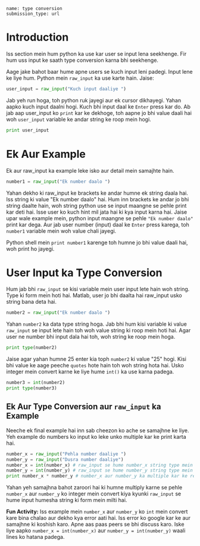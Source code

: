 ```ngMeta
name: type conversion
submission_type: url
```

# Introduction

Iss section mein hum python ka use kar user se input lena seekhenge. Fir hum uss input ke saath type conversion karna bhi seekhenge.

Aage jake bahot baar hume apne users se kuch input leni padegi. Input lene ke liye hum. Python mein `raw_input` ka use karte hain. Jaise:

```python
user_input = raw_input("Kuch input daaliye ")
```

Jab yeh run hoga, toh python ruk jayegi aur ek cursor dikhayegi. Yahan aapko kuch input daalni hogi. Kuch bhi input daal ke `Enter` press kar do. Ab jab aap user_input ko `print` kar ke dekhoge, toh aapne jo bhi value daali hai woh `user_input` variable ke andar string ke roop mein hogi.

```python
print user_input
```

# Ek Aur Example

Ek aur raw_input ka example leke isko aur detail mein samajhte hain.

```python
number1 = raw_input("Ek number daalo ")
```

Yahan dekho ki raw_input ke brackets ke andar humne ek string daala hai. Iss string ki value "Ek number daalo" hai. Hum inn brackets ke andar jo bhi string daalte hain, woh string python use se input maangne se pehle print kar deti hai. Isse user ko kuch hint mil jata hai ki kya input karna hai. Jaise upar wale example mein, python input maangne se pehle `"Ek number daalo"` print kar dega. Aur jab user number (input) daal ke `Enter`
press karega, toh `number1` variable mein woh value chali jayegi.

Python shell mein `print number1` karenge toh humne jo bhi value daali hai, woh print ho jayegi.

# User Input ka Type Conversion

Hum jab bhi `raw_input` se kisi variable mein user input lete hain woh string. Type ki form mein hoti hai. Matlab, user jo bhi daalta hai raw_input usko string bana deta hai.

```python
number2 = raw_input("Ek number daalo ")
```

Yahan `number2` ka data type string hoga. Jab bhi hum kisi variable ki value `raw_input` se input lete hain toh woh value string ki roop mein hoti hai. Agar user ne number bhi input dala hai toh, woh string ke roop mein hoga.

```python
print type(number2)
```

Jaise agar yahan humne 25 enter kia toph `number2` ki value "25" hogi. Kisi bhi value ke aage peeche `quotes` hote hain toh woh string hota hai. Usko integer mein convert karne ke liye hume `int()` ka use karna padega.

```python
number3 = int(number2)
print type(number3)
```

## Ek Aur Type Conversion aur `raw_input` ka Example

Neeche ek final example hai inn sab cheezon ko ache se samajhne ke liye. Yeh example do numbers ko input ko leke unko multiple kar ke print karta hai.

```python
number_x = raw_input("Pehla number daaliye ")
number_y = raw_input("Dusra number daaliye")
number_x = int(number_x) # raw_input se hume number_x string type mein mila
number_y = int(number_y) # raw_input se hume number_y string type mein mila
print number_x * number_y # number_x aur number_y ka multiple kar ke result print hoga
```

Yahan yeh samajhna bahot zaroori hai ki humne multiply karne se pehle `number_x` aur `number_y` ko integer mein convert kiya kyunki `raw_input` se hume input humesha string ki form mein milti hai.

**Fun Activity:** Iss example mein `number_x` aur `number_y` ko `int` mein convert kare bina chalao aur dekho kya error aati hai. Iss error ko google kar ke aur samajhne ki koshish karo. Apne aas paas peers se bhi discuss karo. Iske liye aapko `number_x = int(number_x)` aur `number_y = int(number_y)` waali lines ko hatana padega.
